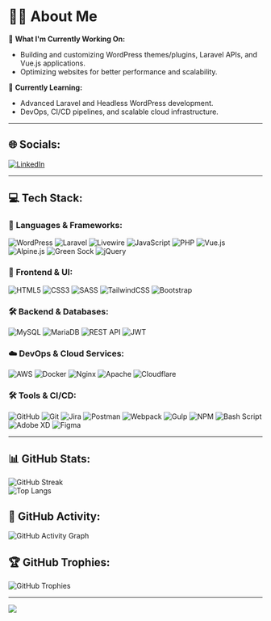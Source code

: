 # 👨‍💻 About Me
🚀 **What I'm Currently Working On:**  
- Building and customizing WordPress themes/plugins, Laravel APIs, and Vue.js applications.  
- Optimizing websites for better performance and scalability.

🌱 **Currently Learning:**  
- Advanced Laravel and Headless WordPress development.
- DevOps, CI/CD pipelines, and scalable cloud infrastructure.

---

## 🌐 Socials:
[![LinkedIn](https://img.shields.io/badge/LinkedIn-%230077B5.svg?logo=linkedin&logoColor=white)](https://linkedin.com/in/andrewedera)  

---

## 💻 Tech Stack:

### 🚀 **Languages & Frameworks:**
![WordPress](https://img.shields.io/badge/WordPress-%23117AC9.svg?style=flat&logo=WordPress&logoColor=white) 
![Laravel](https://img.shields.io/badge/laravel-%23FF2D20.svg?style=flat&logo=laravel&logoColor=white) 
![Livewire](https://img.shields.io/badge/livewire-%234e56a6.svg?style=flat&logo=livewire&logoColor=white) 
![JavaScript](https://img.shields.io/badge/javascript-%23323330.svg?style=flat&logo=javascript&logoColor=%23F7DF1E) 
![PHP](https://img.shields.io/badge/php-%23777BB4.svg?style=flat&logo=php&logoColor=white) 
![Vue.js](https://img.shields.io/badge/vue.js-%2335495e.svg?style=flat&logo=vuedotjs&logoColor=%234FC08D) 
![Alpine.js](https://img.shields.io/badge/alpinejs-%23000.svg?style=flat&logo=alpinedotjs&logoColor=%238BC0D0) 
![Green Sock](https://img.shields.io/badge/greensock-88CE02?style=flat&logo=greensock&logoColor=white) 
![jQuery](https://img.shields.io/badge/jquery-%230769AD.svg?style=flat&logo=jquery&logoColor=white)

### 🎨 **Frontend & UI:**
![HTML5](https://img.shields.io/badge/html5-%23E34F26.svg?style=flat&logo=html5&logoColor=white) 
![CSS3](https://img.shields.io/badge/css3-%231572B6.svg?style=flat&logo=css3&logoColor=white) 
![SASS](https://img.shields.io/badge/SASS-hotpink.svg?style=flat&logo=SASS&logoColor=white) 
![TailwindCSS](https://img.shields.io/badge/tailwindcss-%2338B2AC.svg?style=flat&logo=tailwind-css&logoColor=white) 
![Bootstrap](https://img.shields.io/badge/bootstrap-%238511FA.svg?style=flat&logo=bootstrap&logoColor=white)

### 🛠 **Backend & Databases:**
![MySQL](https://img.shields.io/badge/mysql-4479A1.svg?style=flat&logo=mysql&logoColor=white) 
![MariaDB](https://img.shields.io/badge/MariaDB-003545?style=flat&logo=mariadb&logoColor=white) 
![REST API](https://img.shields.io/badge/REST%20API-%23000000.svg?style=flat&logo=rest&logoColor=white) 
![JWT](https://img.shields.io/badge/JWT-black?style=flat&logo=JSON%20web%20tokens)

### ☁️ **DevOps & Cloud Services:**
![AWS](https://img.shields.io/badge/AWS-%23FF9900.svg?style=flat&logo=amazon-aws&logoColor=white) 
![Docker](https://img.shields.io/badge/docker-%230db7ed.svg?style=flat&logo=docker&logoColor=white) 
![Nginx](https://img.shields.io/badge/nginx-%23009639.svg?style=flat&logo=nginx&logoColor=white) 
![Apache](https://img.shields.io/badge/apache-%23D42029.svg?style=flat&logo=apache&logoColor=white) 
![Cloudflare](https://img.shields.io/badge/Cloudflare-F38020?style=flat&logo=Cloudflare&logoColor=white)

### 🛠 **Tools & CI/CD:**
![GitHub](https://img.shields.io/badge/github-%23121011.svg?style=flat&logo=github&logoColor=white) 
![Git](https://img.shields.io/badge/git-%23F05033.svg?style=flat&logo=git&logoColor=white) 
![Jira](https://img.shields.io/badge/Jira-%230A0FFF.svg?style=flat&logo=jira&logoColor=white) 
![Postman](https://img.shields.io/badge/Postman-FF6C37?style=flat&logo=postman&logoColor=white) 
![Webpack](https://img.shields.io/badge/webpack-%238DD6F9.svg?style=flat&logo=webpack&logoColor=black) 
![Gulp](https://img.shields.io/badge/GULP-%23CF4647.svg?style=flat&logo=gulp&logoColor=white) 
![NPM](https://img.shields.io/badge/NPM-%23CB3837.svg?style=flat&logo=npm&logoColor=white) 
![Bash Script](https://img.shields.io/badge/bash_script-%23121011.svg?style=flat&logo=gnu-bash&logoColor=white) 
![Adobe XD](https://img.shields.io/badge/Adobe%20XD-470137?style=flat&logo=Adobe%20XD&logoColor=#FF61F6) 
![Figma](https://img.shields.io/badge/figma-%23F24E1E.svg?style=flat&logo=figma&logoColor=white)

---

## 📊 GitHub Stats:
![GitHub Streak](https://github-readme-streak-stats.herokuapp.com/?user=iamandrewedera&theme=dark&hide_border=true)<br/>
![Top Langs](https://github-readme-stats.vercel.app/api/top-langs/?username=iamandrewedera&theme=dark&hide_border=true&layout=compact)

## 🚀 GitHub Activity:
![GitHub Activity Graph](https://github-readme-activity-graph.vercel.app/graph?username=iamandrewedera&theme=github-dark)

## 🏆 GitHub Trophies:
![GitHub Trophies](https://github-profile-trophy.vercel.app/?username=iamandrewedera&theme=radical&no-frame=true&no-bg=true&margin-w=4)

---
[![](https://visitcount.itsvg.in/api?id=iamandrewedera&icon=0&color=0)](https://visitcount.itsvg.in)
